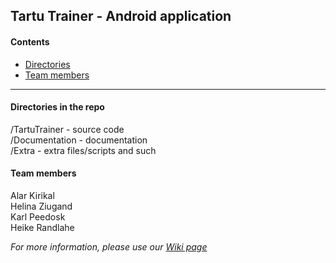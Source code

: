 <h2>Tartu Trainer - Android application</h2>

<h4>Contents</h4>
<ul>
  <li><a href="#directories-in-the-repo">Directories</a></li>
  <li><a href="#team-members"> Team members</a></li>
</ul>

<hr>

<h4>Directories in the repo</h4>
/TartuTrainer - source code<br />
/Documentation - documentation<br />
/Extra - extra files/scripts and such<br />

<h4>Team members</h4>
  Alar Kirikal<br />
  Helina Ziugand<br />
  Karl Peedosk<br />
  Heike Randlahe<br />

<i>For more information, please use our <a href="/wiki">Wiki page</a></i>

